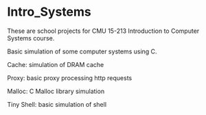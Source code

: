 # Intro_Systems

These are school projects for CMU 15-213 Introduction to Computer Systems course.

Basic simulation of some computer systems using C.

Cache: simulation of DRAM cache

Proxy: basic proxy processing http requests

Malloc: C Malloc library simulation

Tiny Shell: basic simulation of shell
